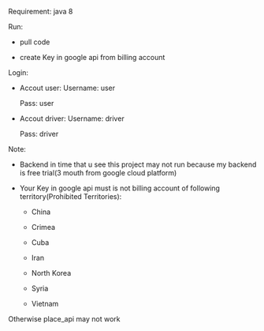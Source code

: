 Requirement: java 8

Run: 
-	pull code

-	create Key in google api from billing account

Login: 
-	Accout user:
	  Username: user
	  
	  Pass: user
	  
-	Accout driver:
	  Username: driver
	  
	  Pass: driver

Note: 
-	Backend in time that u see this project may not run because my backend is free trial(3 mouth from google cloud platform)

-	Your Key in google api must is not billing account of following territory(Prohibited Territories):

	- China

	- Crimea

	- Cuba

	- Iran

	- North Korea

	- Syria

	- Vietnam

Otherwise place_api may not work